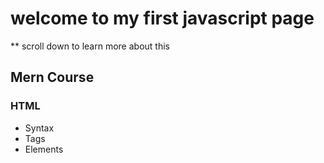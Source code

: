 # welcome to my first javascript page
** scroll down to learn more about this
## Mern Course
### HTML
* Syntax
* Tags
* Elements
